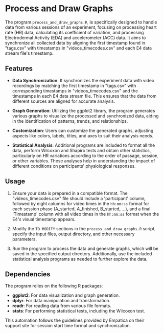 # Process and Draw Graphs

The program `process_and_draw_graphs.R`, is specifically designed to handle data from various sessions of an experiment, focusing on processing heart rate (HR) data, calculating its coefficient of variation, and processing Electrodermal Activity (EDA) and accelerometer (ACC) data. It aims to synchronize all collected data by aligning the first timestamp found in "tags.csv" with timestamps in "videos_timecodes.csv" and each E4 data stream file's timestamp.

## Features

- **Data Synchronization**: It synchronizes the experiment data with video recordings by matching the first timestamp in "tags.csv" with corresponding timestamps in "videos_timecodes.csv" and the timestamps in each E4 data stream file. This ensures that the data from different sources are aligned for accurate analysis.

- **Graph Generation**: Utilizing the ggplot2 library, the program generates various graphs to visualize the processed and synchronized data, aiding in the identification of patterns, trends, and relationships.

- **Customization**: Users can customize the generated graphs, adjusting aspects like colors, labels, titles, and axes to suit their analysis needs.

- **Statistical Analysis**: Additional programs are included to format all the data, perform Wilcoxon and Shapiro tests and obtain other statistics, particularly on HR variations according to the order of passage, session, or other variables. These analyses help in understanding the impact of different conditions on participants' physiological responses.

## Usage

1. Ensure your data is prepared in a compatible format. The "videos_timecodes.csv" file should include a 'participant' column, followed by eight columns for video times in the `hh:mm:ss` format for each session phase (A_started, A_finished, B_started, ...), and a final 'Timestamp' column with all video times in the `hh:mm:ss` format when the E4's visual timestamp appears.

2. Modify the `TO MODIFY` sections in the `process_and_draw_graphs.R` script, specify the input files, output directory, and other necessary parameters.

3. Run the program to process the data and generate graphs, which will be saved in the specified output directory. Additionally, use the included statistical analysis programs as needed to further explore the data.

## Dependencies

The program relies on the following R packages:

- **ggplot2**: For data visualization and graph generation.
- **dplyr**: For data manipulation and transformation.
- **readr**: For reading data from various file formats.
- **stats**: For performing statistical tests, including the Wilcoxon test.

This automation follows the guidelines provided by Empatica on their support site for session start time format and synchronization.